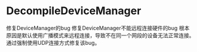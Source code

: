 # DecompileDeviceManager
修复DeviceManager的bug
修复DeviceManager不能远程连接硬件的bug
根本原因是默认使用广播模式来远程连接，导致不在同一个网段的设备无法正常连接。
通过强制使用UDP连接方式修复该bug。
